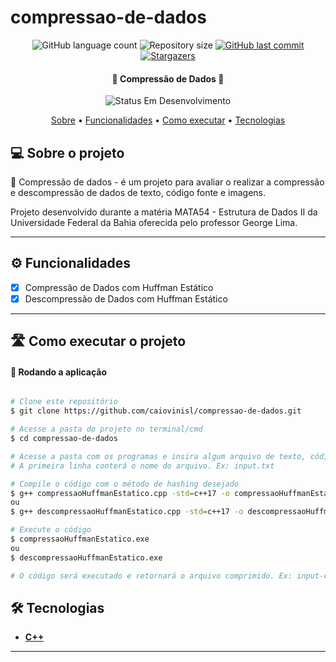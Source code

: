 # compressao-de-dados

<p align="center">
  <img alt="GitHub language count" src="https://img.shields.io/github/languages/count/caiovinisl/compressao-de-dados?color=%2304D361">

  <img alt="Repository size" src="https://img.shields.io/github/repo-size/caiovinisl/compressao-de-dados">
  
  <a href="https://github.com/caiovinisl/metodos-hashing/commits/main">
    <img alt="GitHub last commit" src="https://img.shields.io/github/last-commit/caiovinisl/compressao-de-dados">
  </a>
   
   <a href="https://github.com/caiovinisl/metodos-hashing/stargazers">
    <img alt="Stargazers" src="https://img.shields.io/github/stars/caiovinisl/compressao-de-dados?style=social">
  </a>
  
 
</p>

<h4 align="center"> 
	🚧 Compressão de Dados 🚧
</h4>

<p align="center">
	<img alt="Status Em Desenvolvimento" src="https://img.shields.io/badge/STATUS-EM%20DESENVOLVIMENTO-green">
	<!-- <img alt="Status Concluído" src="https://img.shields.io/badge/STATUS-CONCLU%C3%8DDO-brightgreen"> -->
</p>

<p align="center">
 <a href="#-sobre-o-projeto">Sobre</a> •
 <a href="#-funcionalidades">Funcionalidades</a> •
 <a href="#-como-executar-o-projeto">Como executar</a> • 
 <a href="#-tecnologias">Tecnologias</a>
</p>

## 💻 Sobre o projeto

📄 Compressão de dados - é um projeto para avaliar o realizar a compressão e descompressão de dados de texto, código fonte e imagens.

Projeto desenvolvido durante a matéria MATA54 - Estrutura de Dados II da Universidade Federal da Bahia oferecida pelo professor George Lima.

---

## ⚙️ Funcionalidades

- [x] Compressão de Dados com Huffman Estático
- [x] Descompressão de Dados com Huffman Estático

---

## 🛣️ Como executar o projeto

#### 🎲 Rodando a aplicação

```bash

# Clone este repositório
$ git clone https://github.com/caiovinisl/compressao-de-dados.git

# Acesse a pasta do projeto no terminal/cmd
$ cd compressao-de-dados

# Acesse a pasta com os programas e insira algum arquivo de texto, código fonte ou imagem.
# A primeira linha conterá o nome do arquivo. Ex: input.txt

# Compile o código com o método de hashing desejado
$ g++ compressaoHuffmanEstatico.cpp -std=c++17 -o compressaoHuffmanEstatico
ou
$ g++ descompressaoHuffmanEstatico.cpp -std=c++17 -o descompressaoHuffmanEstatico

# Execute o código
$ compressaoHuffmanEstatico.exe
ou
$ descompressaoHuffmanEstatico.exe

# O código será executado e retornará o arquivo comprimido. Ex: input-compressed.txt

```

## 🛠 Tecnologias

- **[C++](https://cplusplus.com/)**

---
